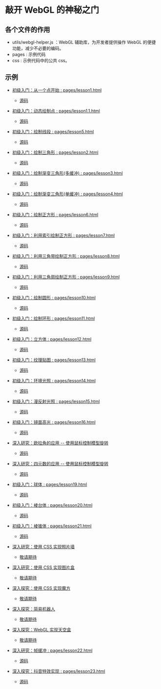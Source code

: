 # 敲开 WebGL 的神秘之门

## 各个文件的作用

* utils/webgl-helper.js ：WebGL 辅助库，为开发者提供操作 WebGL 的便捷功能，减少不必要的编码。
* pages : 示例代码
* css : 示例代码中的公共 css。

## 示例

* [初级入门：从一个点开始 : pages/lesson1.html](http://ifanqi.top/webgl/pages/lesson1.html)
  * [源码](https://github.com/lucefer/webgl/blob/master/pages/lesson1.html)
* [初级入门：动态绘制点 : pages/lesson1.1.html](http://ifanqi.top/webgl/pages/lesson1.1.html)
  * [源码](https://github.com/lucefer/webgl/blob/master/pages/lesson1.1.html)
* [初级入门：绘制线段 : pages/lesson5.html](http://ifanqi.top/webgl/pages/lesson5.html)
  * [源码](https://github.com/lucefer/webgl/blob/master/pages/lesson5.html)
* [初级入门：绘制三角形 : pages/lesson2.html](http://ifanqi.top/webgl/pages/lesson2.html)
  * [源码](https://github.com/lucefer/webgl/blob/master/pages/lesson2.html)
* [初级入门：绘制渐变三角形(多缓冲) : pages/lesson3.html](http://ifanqi.top/webgl/pages/lesson3.html)
  * [源码](https://github.com/lucefer/webgl/blob/master/pages/lesson3.html)
* [初级入门：绘制渐变三角形(单缓冲) : pages/lesson4.html](http://ifanqi.top/webgl/pages/lesson4.html)
  * [源码](https://github.com/lucefer/webgl/blob/master/pages/lesson4.html)
* [初级入门：绘制正方形 : pages/lesson6.html](http://ifanqi.top/webgl/pages/lesson6.html)
  * [源码](https://github.com/lucefer/webgl/blob/master/pages/lesson6.html)
* [初级入门：利用索引绘制正方形 : pages/lesson7.html](http://ifanqi.top/webgl/pages/lesson7.html)
  * [源码](https://github.com/lucefer/webgl/blob/master/pages/lesson7.html)
* [初级入门：利用三角带绘制正方形 : pages/lesson8.html](http://ifanqi.top/webgl/pages/lesson8.html)
  * [源码](https://github.com/lucefer/webgl/blob/master/pages/lesson8.html)
* [初级入门：利用三角扇绘制正方形 : pages/lesson9.html](http://ifanqi.top/webgl/pages/lesson9.html)
  * [源码](https://github.com/lucefer/webgl/blob/master/pages/lesson9.html)
* [初级入门：绘制圆形 : pages/lesson10.html](http://ifanqi.top/webgl/pages/lesson10.html)
  * [源码](https://github.com/lucefer/webgl/blob/master/pages/lesson10.html)
* [初级入门：绘制环形 : pages/lesson11.html](http://ifanqi.top/webgl/pages/lesson11.html)
  * [源码](https://github.com/lucefer/webgl/blob/master/pages/lesson11.html)
* [初级入门：立方体 : pages/lesson12.html](http://ifanqi.top/webgl/pages/lesson12.html)
  * [源码](https://github.com/lucefer/webgl/blob/master/pages/lesson12.html)
* [初级入门：纹理贴图 : pages/lesson13.html](http://ifanqi.top/webgl/pages/lesson13.html)
  * [源码](https://github.com/lucefer/webgl/blob/master/pages/lesson13.html)
* [初级入门：环境光照 : pages/lesson14.html](http://ifanqi.top/webgl/pages/lesson14.html)
  * [源码](https://github.com/lucefer/webgl/blob/master/pages/lesson14.html)
* [初级入门：漫反射光照 : pages/lesson15.html](http://ifanqi.top/webgl/pages/lesson15.html)
  * [源码](https://github.com/lucefer/webgl/blob/master/pages/lesson15.html)
* [初级入门：镜面高光 : pages/lesson16.html](http://ifanqi.top/webgl/pages/lesson16.html)
  * [源码](https://github.com/lucefer/webgl/blob/master/pages/lesson16.html)
* [深入研究：欧拉角的应用 -- 使用鼠标控制模型旋转](http://ifanqi.top/webgl/pages/lesson17.html)
  * [源码](https://github.com/lucefer/webgl/blob/master/pages/lesson17.html)
* [深入研究：四元数的应用 -- 使用鼠标控制模型旋转](http://ifanqi.top/webgl/pages/lesson18.html)
  * [源码](https://github.com/lucefer/webgl/blob/master/pages/lesson18.html)
* [初级入门：球体 : pages/lesson19.html](http://ifanqi.top/webgl/pages/lesson19.html)
  * [源码](https://github.com/lucefer/webgl/blob/master/pages/lesson19.html)
* [初级入门：棱台体 : pages/lesson20.html](http://ifanqi.top/webgl/pages/lesson20.html)
  * [源码](https://github.com/lucefer/webgl/blob/master/pages/lesson20.html)
* [初级入门：棱锥体 : pages/lesson21.html](http://ifanqi.top/webgl/pages/lesson21.html)
  * [源码](https://github.com/lucefer/webgl/blob/master/pages/lesson21.html)

* [深入研究：使用 CSS 实现照片墙]()
  * [敬请期待]()
* [深入研究：使用 CSS 实现图片盒]()
  * [敬请期待]()
* [深入探究：使用 CSS 实现魔方]()
  * [敬请期待]()
* [深入探究：简易机器人]()
  * [敬请期待]()
* [深入探究：WebGL 实现天空盒]()
  * [敬请期待]()
* [深入研究：帧缓冲 : pages/lesson22.html](http://ifanqi.top/webgl/pages/lesson22.html)
  * [源码](https://github.com/lucefer/webgl/blob/master/pages/lesson22.html)
* [深入探究：抖音特效实现 : pages/lesson23.html](http://ifanqi.top/webgl/pages/lesson23.html)
  * [源码](https://github.com/lucefer/webgl/blob/master/pages/lesson23.html)
